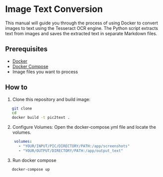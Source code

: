 # Image Text Conversion

This manual will guide you through the process of using Docker to convert images to text using the Tesseract OCR engine. The Python script extracts text from images and saves the extracted text in separate Markdown files.

## Prerequisites

- [Docker](https://www.docker.com/get-started)
- [Docker Compose](https://docs.docker.com/compose/install/)
- Image files you want to process

## How to
 
1. Clone this repository and build image:
```bash
   git clone 
   cd 
   docker build -t pic2text .
```
2. Configure Volumes:
Open the docker-compose.yml file and locate the volumes.

```yaml
    volumes:
      - "YOUR/INPUT/PIC/DIRECTORY/PATH:/app/screenshots"
      - "YOUR/OUTPUT/DIRECTORY/PATH:/app/output_text"
```
3. Run docker compose
```bash
   docker-compose up
```
